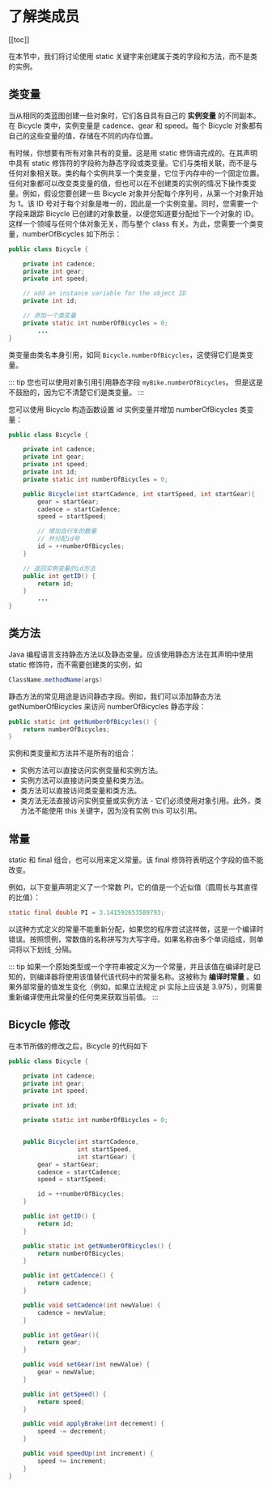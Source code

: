 # 了解类成员
[[toc]]

在本节中，我们将讨论使用 static 关键字来创建属于类的字段和方法，而不是类的实例。

## 类变量

当从相同的类蓝图创建一些对象时，它们各自具有自己的 **实例变量** 的不同副本。在 Bicycle 类中，实例变量是 cadence、gear 和 speed。每个 Bicycle 对象都有自己的这些变量的值，存储在不同的内存位置。

有时候，你想要有所有对象共有的变量。这是用 static 修饰语完成的。在其声明中具有 static 修饰符的字段称为静态字段或类变量。它们与类相关联，而不是与任何对象相关联。类的每个实例共享一个类变量，它位于内存中的一个固定位置。任何对象都可以改变类变量的值，但也可以在不创建类的实例的情况下操作类变量。例如，假设您要创建一些 Bicycle 对象并分配每个序列号，从第一个对象开始为 1。该 ID 号对于每个对象是唯一的，因此是一个实例变量。同时，您需要一个字段来跟踪 Bicycle 已创建的对象数量，以便您知道要分配给下一个对象的 ID。这样一个领域与任何个体对象无关，而与整个 class 有关。为此，您需要一个类变量，numberOfBicycles 如下所示：

```java
public class Bicycle {

    private int cadence;
    private int gear;
    private int speed;

    // add an instance variable for the object ID
    private int id;

    // 添加一个类变量
    private static int numberOfBicycles = 0;
        ...
}
```

类变量由类名本身引用，如同 `Bicycle.numberOfBicycles`，这使得它们是类变量。

::: tip
您也可以使用对象引用引用静态字段 `myBike.numberOfBicycles`。 但是这是不鼓励的，因为它不清楚它们是类变量。
:::

您可以使用 Bicycle 构造函数设置 id 实例变量并增加 numberOfBicycles 类变量：

```java
public class Bicycle {

    private int cadence;
    private int gear;
    private int speed;
    private int id;
    private static int numberOfBicycles = 0;

    public Bicycle(int startCadence, int startSpeed, int startGear){
        gear = startGear;
        cadence = startCadence;
        speed = startSpeed;

        // 增加自行车的数量
        // 并分配id号
        id = ++numberOfBicycles;
    }

    // 返回实例变量的id方法
    public int getID() {
        return id;
    }
        ...
}
```

## 类方法
Java 编程语言支持静态方法以及静态变量。应该使用静态方法在其声明中使用 static 修饰符，而不需要创建类的实例，如

```java
ClassName.methodName(args)
```

静态方法的常见用途是访问静态字段。例如，我们可以添加静态方法 getNumberOfBicycles 来访问 numberOfBicycles 静态字段：

```java
public static int getNumberOfBicycles() {
    return numberOfBicycles;
}
```

实例和类变量和方法并不是所有的组合：

* 实例方法可以直接访问实例变量和实例方法。
* 实例方法可以直接访问类变量和类方法。
* 类方法可以直接访问类变量和类方法。
* 类方法无法直接访问实例变量或实例方法 - 它们必须使用对象引用。此外，类方法不能使用 this 关键字，因为没有实例 this 可以引用。

## 常量

static 和 final 组合，也可以用来定义常量。该 final 修饰符表明这个字段的值不能改变。

例如，以下变量声明定义了一个常数 PI，它的值是一个近似值（圆周长与其直径的比值）：

```java
static final double PI = 3.141592653589793;
```

以这种方式定义的常量不能重新分配，如果您的程序尝试这样做，这是一个编译时错误。按照惯例，常数值的名称拼写为大写字母。如果名称由多个单词组成，则单词将以下划线`_`分隔。

::: tip
如果一个原始类型或一个字符串被定义为一个常量，并且该值在编译时是已知的，则编译器将使用该值替代该代码中的常量名称。这被称为 **编译时常量** 。如果外部常量的值发生变化（例如，如果立法规定 pi 实际上应该是 3.975），则需要重新编译使用此常量的任何类来获取当前值。
:::

## Bicycle 修改

在本节所做的修改之后，Bicycle 的代码如下

```java
public class Bicycle {

    private int cadence;
    private int gear;
    private int speed;

    private int id;

    private static int numberOfBicycles = 0;


    public Bicycle(int startCadence,
                   int startSpeed,
                   int startGear) {
        gear = startGear;
        cadence = startCadence;
        speed = startSpeed;

        id = ++numberOfBicycles;
    }

    public int getID() {
        return id;
    }

    public static int getNumberOfBicycles() {
        return numberOfBicycles;
    }

    public int getCadence() {
        return cadence;
    }

    public void setCadence(int newValue) {
        cadence = newValue;
    }

    public int getGear(){
        return gear;
    }

    public void setGear(int newValue) {
        gear = newValue;
    }

    public int getSpeed() {
        return speed;
    }

    public void applyBrake(int decrement) {
        speed -= decrement;
    }

    public void speedUp(int increment) {
        speed += increment;
    }
}
```
